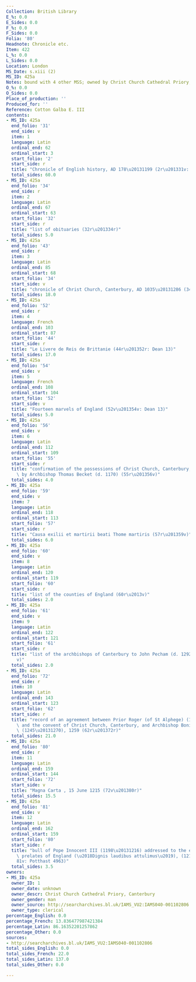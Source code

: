 ```yaml
---
Collection: British Library
E_%: 0.0
E_Sides: 0.0
F_%: 0.0
F_Sides: 0.0
Folia: '80'
Headnote: Chronicle etc.
Item: 422
L_%: 0.0
L_Sides: 0.0
Location: London
MS_Date: s.xiii (2)
MS_ID: 425a
Notes: bound with 4 other MSS; owned by Christ Church Cathedral Priory, Canterbury
O_%: 0.0
O_Sides: 0.0
Place_of_production: ''
Produced_for: ''
Reference: Cotton Galba E. III
contents:
- MS_ID: 425a
  end_folio: '31'
  end_side: v
  item: 1
  language: Latin
  ordinal_end: 62
  ordinal_start: 3
  start_folio: '2'
  start_side: r
  title: "Chronicle of English history, AD 178\u20131199 (2r\u201331v: imperfect)"
  total_sides: 60.0
- MS_ID: 425a
  end_folio: '34'
  end_side: r
  item: 2
  language: Latin
  ordinal_end: 67
  ordinal_start: 63
  start_folio: '32'
  start_side: r
  title: "list of obituaries (32r\u201334r)"
  total_sides: 5.0
- MS_ID: 425a
  end_folio: '43'
  end_side: r
  item: 3
  language: Latin
  ordinal_end: 85
  ordinal_start: 68
  start_folio: '34'
  start_side: v
  title: "chronicle of Christ Church, Canterbury, AD 1035\u20131286 (34v\u201343r)"
  total_sides: 18.0
- MS_ID: 425a
  end_folio: '52'
  end_side: r
  item: 4
  language: French
  ordinal_end: 103
  ordinal_start: 87
  start_folio: '44'
  start_side: r
  title: "Le Livere de Reis de Brittanie (44r\u201352r: Dean 13)"
  total_sides: 17.0
- MS_ID: 425a
  end_folio: '54'
  end_side: v
  item: 5
  language: French
  ordinal_end: 108
  ordinal_start: 104
  start_folio: '52'
  start_side: v
  title: "Fourteen marvels of England (52v\u201354v: Dean 13)"
  total_sides: 5.0
- MS_ID: 425a
  end_folio: '56'
  end_side: v
  item: 6
  language: Latin
  ordinal_end: 112
  ordinal_start: 109
  start_folio: '55'
  start_side: r
  title: "confirmation of the possessions of Christ Church, Canterbury, allegedly\
    \ by Archbishop Thomas Becket (d. 1170) (55r\u201356v)"
  total_sides: 4.0
- MS_ID: 425a
  end_folio: '59'
  end_side: v
  item: 7
  language: Latin
  ordinal_end: 118
  ordinal_start: 113
  start_folio: '57'
  start_side: r
  title: "Causa exilii et martirii beati Thome martiris (57r\u201359v)"
  total_sides: 6.0
- MS_ID: 425a
  end_folio: '60'
  end_side: v
  item: 8
  language: Latin
  ordinal_end: 120
  ordinal_start: 119
  start_folio: '60'
  start_side: r
  title: "list of the counties of England (60r\u2013v)"
  total_sides: 2.0
- MS_ID: 425a
  end_folio: '61'
  end_side: v
  item: 9
  language: Latin
  ordinal_end: 122
  ordinal_start: 121
  start_folio: '61'
  start_side: r
  title: "list of the archbishops of Canterbury to John Pecham (d. 1292) (61r\u2013\
    v)"
  total_sides: 2.0
- MS_ID: 425a
  end_folio: '72'
  end_side: r
  item: 10
  language: Latin
  ordinal_end: 143
  ordinal_start: 123
  start_folio: '62'
  start_side: r
  title: "record of an agreement between Prior Roger (of St Alphege) (1258\u20131263)\
    \ and the convent of Christ Church, Canterbury, and Archbishop Boniface of Canterbury\
    \ (1245\u20131270), 1259 (62r\u201372r)"
  total_sides: 21.0
- MS_ID: 425a
  end_folio: '80'
  end_side: r
  item: 11
  language: Latin
  ordinal_end: 159
  ordinal_start: 144
  start_folio: '72'
  start_side: v
  title: "Magna Carta , 15 June 1215 (72v\u201380r)"
  total_sides: 15.5
- MS_ID: 425a
  end_folio: '81'
  end_side: v
  item: 12
  language: Latin
  ordinal_end: 162
  ordinal_start: 159
  start_folio: '80'
  start_side: r
  title: "bull of Pope Innocent III (1198\u20131216) addressed to the ecclesiastical\
    \ prelates of England (\u2018Dignis laudibus attulimus\u2019), (1215) (80r\u2013\
    81v: Potthast 4963)"
  total_sides: 3.5
owners:
- MS_ID: 425a
  owner_ID: 1
  owner_date: unknown
  owner_descr: Christ Church Cathedral Priory, Canterbury
  owner_gender: man
  owner_source: http://searcharchives.bl.uk/IAMS_VU2:IAMS040-001102806
  owner_type: clerical
percentage_English: 0.0
percentage_French: 13.836477987421384
percentage_Latin: 86.16352201257862
percentage_Other: 0.0
sources:
- http://searcharchives.bl.uk/IAMS_VU2:IAMS040-001102806
total_sides_English: 0.0
total_sides_French: 22.0
total_sides_Latin: 137.0
total_sides_Other: 0.0

---
```

